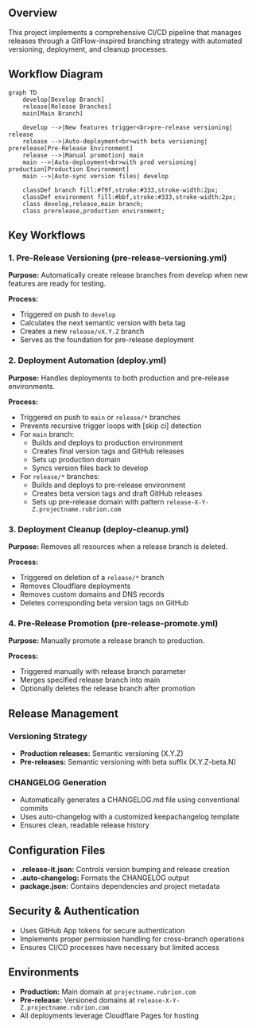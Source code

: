 ## Overview

This project implements a comprehensive CI/CD pipeline that manages releases through a GitFlow-inspired branching strategy with automated versioning, deployment, and cleanup processes.

## Workflow Diagram

```mermaid
graph TD
    develop[Develop Branch]
    release[Release Branches]
    main[Main Branch]
    
    develop -->|New features trigger<br>pre-release versioning| release
    release -->|Auto-deployment<br>with beta versioning| prerelease[Pre-Release Environment]
    release -->|Manual promotion| main
    main -->|Auto-deployment<br>with prod versioning| production[Production Environment]
    main -->|Auto-sync version files| develop
    
    classDef branch fill:#f9f,stroke:#333,stroke-width:2px;
    classDef environment fill:#bbf,stroke:#333,stroke-width:2px;
    class develop,release,main branch;
    class prerelease,production environment;
```

## Key Workflows

### 1. Pre-Release Versioning (pre-release-versioning.yml)

**Purpose:** Automatically create release branches from develop when new features are ready for testing.

**Process:**
- Triggered on push to `develop`
- Calculates the next semantic version with beta tag
- Creates a new `release/vX.Y.Z` branch
- Serves as the foundation for pre-release deployment

### 2. Deployment Automation (deploy.yml)

**Purpose:** Handles deployments to both production and pre-release environments.

**Process:**
- Triggered on push to `main` or `release/*` branches
- Prevents recursive trigger loops with [skip ci] detection
- For `main` branch:
  - Builds and deploys to production environment
  - Creates final version tags and GitHub releases
  - Sets up production domain
  - Syncs version files back to develop
- For `release/*` branches:
  - Builds and deploys to pre-release environment
  - Creates beta version tags and draft GitHub releases
  - Sets up pre-release domain with pattern `release-X-Y-Z.projectname.rubrion.com`

### 3. Deployment Cleanup (deploy-cleanup.yml)

**Purpose:** Removes all resources when a release branch is deleted.

**Process:**
- Triggered on deletion of a `release/*` branch
- Removes Cloudflare deployments
- Removes custom domains and DNS records
- Deletes corresponding beta version tags on GitHub

### 4. Pre-Release Promotion (pre-release-promote.yml)

**Purpose:** Manually promote a release branch to production.

**Process:**
- Triggered manually with release branch parameter
- Merges specified release branch into main
- Optionally deletes the release branch after promotion

## Release Management

### Versioning Strategy

- **Production releases:** Semantic versioning (X.Y.Z)
- **Pre-releases:** Semantic versioning with beta suffix (X.Y.Z-beta.N)

### CHANGELOG Generation

- Automatically generates a CHANGELOG.md file using conventional commits
- Uses auto-changelog with a customized keepachangelog template
- Ensures clean, readable release history

## Configuration Files

- **.release-it.json:** Controls version bumping and release creation
- **.auto-changelog:** Formats the CHANGELOG output
- **package.json:** Contains dependencies and project metadata

## Security & Authentication

- Uses GitHub App tokens for secure authentication
- Implements proper permission handling for cross-branch operations
- Ensures CI/CD processes have necessary but limited access

## Environments

- **Production:** Main domain at `projectname.rubrion.com`
- **Pre-release:** Versioned domains at `release-X-Y-Z.projectname.rubrion.com`
- All deployments leverage Cloudflare Pages for hosting
